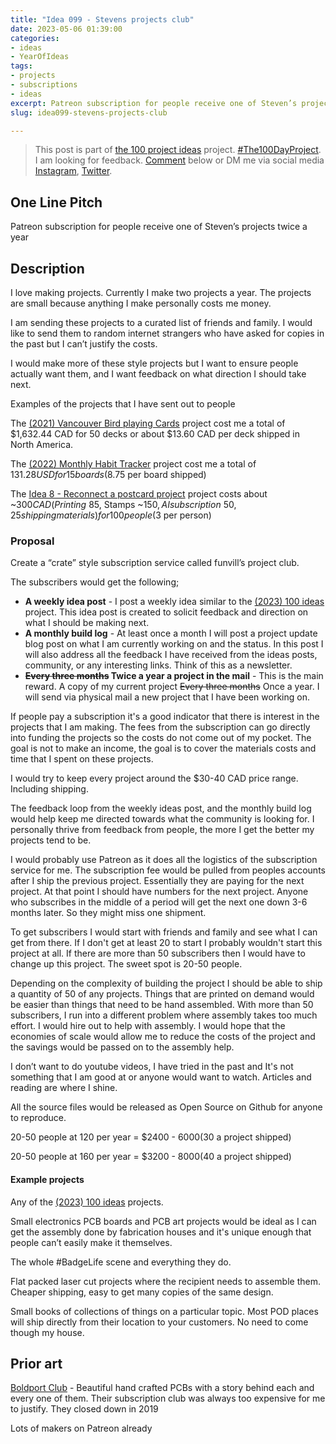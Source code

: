 ```yaml
---
title: "Idea 099 - Stevens projects club"
date: 2023-05-06 01:39:00
categories:
- ideas
- YearOfIdeas
tags:
- projects
- subscriptions
- ideas
excerpt: Patreon subscription for people receive one of Steven’s projects twice a year
slug: idea099-stevens-projects-club

---
```


> This post is part of [the 100 project ideas](https://blog.abluestar.com/projects/2023-100-ideas/) project. [#The100DayProject](https://www.the100dayproject.org/). I am looking for feedback. <a href='#utterances-comments'>Comment</a> below or DM me via social media <a href="https://instagram.com/funvill" rel="nofollow noopener noreferrer"><i class="fab fa-fw fa-instagram" aria-hidden="true"></i><span class="label">Instagram</span></a>, <a href="https://twitter.com/funvill" rel="nofollow noopener noreferrer"><i class="fab fa-fw fa-twitter" aria-hidden="true"></i><span class="label">Twitter</span></a>.

## One Line Pitch

Patreon subscription for people receive one of Steven’s projects twice a year

## Description

I love making projects. Currently I make two projects a year. The projects are small because anything I make personally costs me money.

I am sending these projects to a curated list of friends and family. I would like to send them to random internet strangers who have asked for copies in the past but I can’t justify the costs.

I would make more of these style projects but I want to ensure people actually want them, and I want feedback on what direction I should take next.

Examples of the projects that I have sent out to people

The [(2021) Vancouver Bird playing Cards](https://blog.abluestar.com/projects/2021-bird-playing-cards/) project cost me a total of $1,632.44 CAD for 50 decks or about $13.60 CAD per deck shipped in North America.

The [(2022) Monthly Habit Tracker](https://blog.abluestar.com/projects/2022-monthly-habit-tracker/) project cost me a total of $131.28 USD for 15 boards ($8.75 per board shipped)

The [Idea 8 - Reconnect a postcard project](https://blog.abluestar.com/idea008-reconnect-a-post-card-project/) project costs about ~$300 CAD (Printing ~$85, Stamps ~$150, AI subscription ~$50, $25 shipping materials) for 100 people ($3 per person)

### Proposal

Create a “crate” style subscription service called funvill’s project club.

The subscribers would get the following;

- **A weekly idea post** - I post a weekly idea similar to the [(2023) 100 ideas](https://blog.abluestar.com/projects/2023-100-ideas/) project. This idea post is created to solicit feedback and direction on what I should be making next.
- **A monthly build log** - At least once a month I will post a project update blog post on what I am currently working on and the status. In this post I will also address all the feedback I have received from the ideas posts, community, or any interesting links. Think of this as a newsletter.
- **~~Every three months~~ Twice a year a project in the mail** - This is the main reward. A copy of my current project ~~Every three months~~ Once a year. I will send via physical mail a new project that I have been working on.

If people pay a subscription it's a good indicator that there is interest in the projects that I am making. The fees from the subscription can go directly into funding the projects so the costs do not come out of my pocket. The goal is not to make an income, the goal is to cover the materials costs and time that I spent on these projects.

I would try to keep every project around the $30-40 CAD price range. Including shipping.

The feedback loop from the weekly ideas post, and the monthly build log would help keep me directed towards what the community is looking for. I personally thrive from feedback from people, the more I get the better my projects tend to be.

I would probably use Patreon as it does all the logistics of the subscription service for me. The subscription fee would be pulled from peoples accounts after I ship the previous project. Essentially they are paying for the next project. At that point I should have numbers for the next project. Anyone who subscribes in the middle of a period will get the next one down 3-6 months later. So they might miss one shipment.

To get subscribers I would start with friends and family and see what I can get from there. If I don't get at least 20 to start I probably wouldn't start this project at all. If there are more than 50 subscribers then I would have to change up this project. The sweet spot is 20-50 people.

Depending on the complexity of building the project I should be able to ship a quantity of 50 of any projects. Things that are printed on demand would be easier than things that need to be hand assembled.  With more than 50 subscribers, I run into a different problem where assembly takes too much effort. I would hire out to help with assembly. I would hope that the economies of scale would allow me to reduce the costs of the project and the savings would be passed on to the assembly help.

I don’t want to do youtube videos, I have tried in the past and It's not something that I am good at or anyone would want to watch. Articles and reading are where I shine.

All the source files would be released as Open Source on Github for anyone to reproduce.

20-50 people at 120 per year = $2400 - $6000 ($30 a project shipped)

20-50 people at 160 per year = $3200 - $8000 ($40 a project shipped)

#### Example projects

Any of the  [(2023) 100 ideas](https://blog.abluestar.com/projects/2023-100-ideas/) projects.

Small electronics PCB boards and PCB art projects would be ideal as I can get the assembly done by fabrication houses and it's unique enough that people can’t easily make it themselves.

The whole #BadgeLife scene and everything they do.

Flat packed laser cut projects where the recipient needs to assemble them. Cheaper shipping, easy to get many copies of the same design.

Small books of collections of things on a particular topic. Most POD places will ship directly from their location to your customers. No need to come though my house.

## Prior art

[Boldport Club](https://boldport.com/blog/2018/10/18/boldport-club-is-changing) - Beautiful hand crafted PCBs with a story behind each and every one of them. Their subscription club was always too expensive for me to justify. They closed down in 2019

Lots of makers on Patreon already
